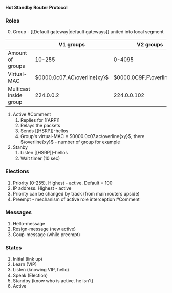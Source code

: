 **Hot Standby Router Protocol**
### Roles
0) Group - [[Default gateway|default gateways]] united into local segment

|                        | V1 groups                   | V2 groups                   |
| ---------------------- | --------------------------- | --------------------------- |
| Amount of groups       | 10-255                      | 0-4095                      |
| Virtual-MAC            | $0000.0c07.AC\overline{xy}$ | $0000.0C9F.F\overline{xyz}$ |
| Multicast inside group | 224.0.0.2                   | 224.0.0.102                 |

1) Active
#Comment 
	1. Replies for [[ARP]]
	2. Relays the packets
	3. Sends [[HSRP]]-hellos
	4. Group's virtual-MAC = $0000.0c07.ac\overline{xy}$, there $\overline{xy}$ - number of group for example
2) Stanby
	1. Listen [[HSRP]]-hellos
	2. Wait timer (10 sec)

### Elections
1) Priority (0-255). Highest - active. Default = 100
2) IP address. Highest - active
3) Priority can be changed by track (from main routers upside)
4) Preempt - mechanism of active role interception
#Comment 

### Messages
1) Hello-message
2) Resign-message (new active)
3) Coup-message (while preempt)

### States
1) Initial (link up)
2) Learn (VIP)
3) Listen (knowing VIP, hello)
4) Speak (Election)
5) Standby (know who is active. he isn't)
6) Active


